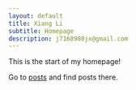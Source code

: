 ```yaml
---
layout: default
title: Xiang Li
subtitle: Homepage
description: j7168908jx@gmail.com
---
```


This is the start of my homepage!

Go to [posts](/posts.html) and find posts there.

